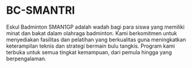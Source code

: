# BC-SMANTRI
Eskul Badminton SMAN1GP adalah wadah bagi para siswa yang memiliki minat dan bakat dalam olahraga badminton. Kami berkomitmen untuk menyediakan fasilitas dan pelatihan yang berkualitas guna meningkatkan keterampilan teknis dan strategi bermain bulu tangkis. Program kami terbuka untuk semua tingkat kemampuan, dari pemula hingga yang berpengalaman.
